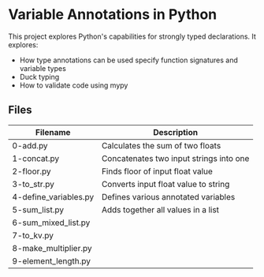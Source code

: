 # Variable Annotations in Python

This project explores Python's capabilities for strongly typed declarations. It explores:
  - How type annotations can be used specify function signatures and variable types
  - Duck typing
  - How to validate code using mypy

## Files

| Filename | Description |
| -------- | ----------- |
| 0-add.py | Calculates the sum of two floats |
| 1-concat.py | Concatenates two input strings into one |
| 2-floor.py | Finds floor of input float value |
| 3-to_str.py | Converts input float value to string |
| 4-define_variables.py | Defines various annotated variables |
| 5-sum_list.py | Adds together all values in a list |
| 6-sum_mixed_list.py | 
| 7-to_kv.py | 
| 8-make_multiplier.py | 
| 9-element_length.py | 
